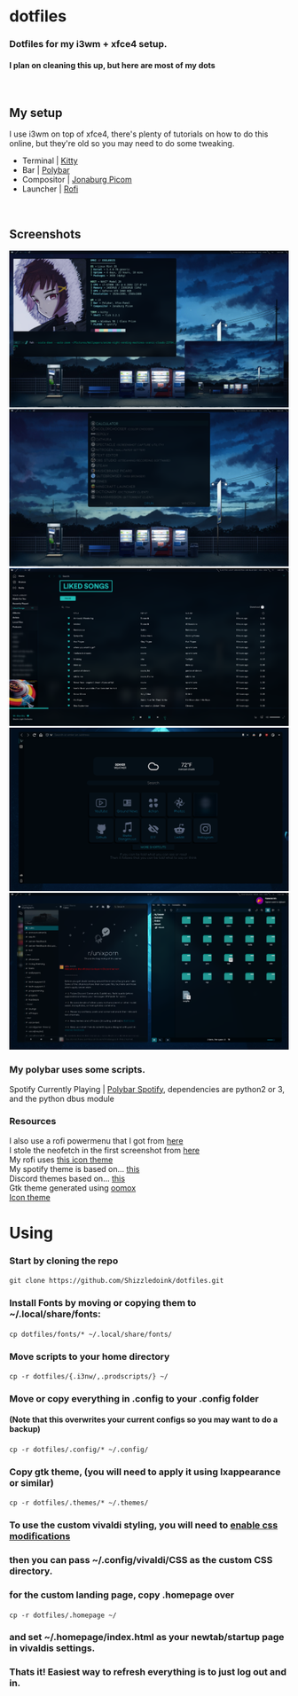 # dotfiles
### Dotfiles for my i3wm + xfce4 setup.
#### I plan on cleaning this up, but here are most of my dots
<br/>

## My setup
I use i3wm on top of xfce4, there's plenty of tutorials on how to do this online, but they're old so you may need to do some tweaking.
- Terminal   | [Kitty](https://sw.kovidgoyal.net/kitty/)
- Bar        | [Polybar](https://github.com/polybar/polybar)
- Compositor | [Jonaburg Picom](https://github.com/jonaburg/picom)
- Launcher   | [Rofi](https://github.com/davatorium/rofi)
<br/>

## Screenshots
![Terminals and Feh](./term-feh-preview.png)
![Rofi](./rofi-preview.png)
![Spotify](./spotify.png)
![Vivaldi](./vivaldi.png)
![Discord and Nemo](./discord-nemo.png)

### My polybar uses some scripts.
Spotify Currently Playing | [Polybar Spotify](https://github.com/Jvanrhijn/polybar-spotify), dependencies are python2 or 3, and the python dbus module

### Resources
I also use a rofi powermenu that I got from [here](https://github.com/adi1090x/rofi) <br/>
I stole the neofetch in the first screenshot from [here](https://gist.github.com/Talljoe/929e205a08c1add22e7b325e35cac74d) <br/>
My rofi uses [this icon theme](https://store.kde.org/p/1337328) <br />
My spotify theme is based on... [this](https://github.com/morpheusthewhite/spicetify-themes/tree/master/OldSchoolSenn) <br />
Discord themes based on... [this](https://github.com/DiscordStyles/Slate) <br />
Gtk theme generated using [oomox](https://github.com/themix-project/oomox) <br />
[Icon theme](https://github.com/cbrnix/Flatery) <br />

# Using
### Start by cloning the repo
`git clone https://github.com/Shizzledoink/dotfiles.git`
### Install Fonts by moving or copying them to ~/.local/share/fonts:
`cp dotfiles/fonts/* ~/.local/share/fonts/`
### Move scripts to your home directory
`cp -r dotfiles/{.i3nw/,.prodscripts/} ~/`
### Move or copy everything in .config to your .config folder
#### (Note that this overwrites your current configs so you may want to do a backup)
`cp -r dotfiles/.config/* ~/.config/`
### Copy gtk theme, (you will need to apply it using lxappearance or similar)
`cp -r dotfiles/.themes/* ~/.themes/ `
### To use the custom vivaldi styling, you will need to [enable css modifications](https://forum.vivaldi.net/topic/37802/css-modifications-experimental-feature)
### then you can pass ~/.config/vivaldi/CSS as the custom CSS directory.
### for the custom landing page, copy .homepage over
`cp -r dotfiles/.homepage ~/`
### and set ~/.homepage/index.html as your newtab/startup page in vivaldis settings.
### Thats it! Easiest way to refresh everything is to just log out and in.
